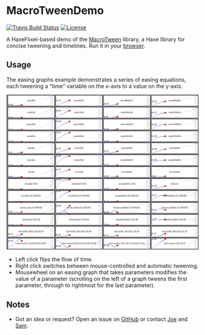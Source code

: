 # MacroTweenDemo

[![Travis Build Status](https://img.shields.io/travis/JoeCreates/MacroTweenDemo.svg?style=flat-square)](https://travis-ci.org/JoeCreates/MacroTweenDemo)
[![License](https://img.shields.io/badge/License-MIT-yellow.svg)](https://github.com/JoeCreates/MacroTweenDemo/blob/master/LICENSE)

A HaxeFlixel-based demo of the [MacroTween](https://github.com/JoeCreates/MacroTween) library, a Haxe library for concise tweening and timelines. Run it in your [browser](https://joecreates.github.io/MacroTweenDemo/index.html).

## Usage

The easing graphs example demonstrates a series of easing equations, each tweening a "time" variable on the x-axis to a value on the y-axis.

[![Graphs Tween Demo](https://github.com/JoeCreates/MacroTweenDemo/blob/master/screenshots/graphs_demo.png?raw=true "MacroTween Graphs Demo Screenshot")](https://joecreates.github.io/MacroTweenDemo/index.html)

 * Left click flips the flow of time.
 * Right click switches between mouse-controlled and automatic tweening.
 * Mousewheel on an easing graph that takes parameters modifies the value of a parameter (scrolling on the left of a graph tweens the first parameter, through to rightmost for the last parameter).
 
## Notes
 * Got an idea or request? Open an issue on [GitHub](https://github.com/JoeCreates/MacroTweenDemo) or contact [Joe](https://twitter.com/JoeCreates) and [Sam](https://twitter.com/Sam_Twidale).